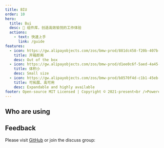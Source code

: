 ```yaml
---
title: BIU
order: 10
hero:
  title: Bui
  desc: 📖 组件库，创造高效愉悦的工作体验
  actions:
    - text: 快速上手
      link: /guide
features:
  - icon: https://gw.alipayobjects.com/zos/bmw-prod/881dc458-f20b-407b-947a-95104b5ec82b/k79dm8ih_w144_h144.png
    title: 开箱即用
    desc: Out of the box
  - icon: https://gw.alipayobjects.com/zos/bmw-prod/d1ee0c6f-5aed-4a45-a507-339a4bfe076c/k7bjsocq_w144_h144.png
    title: 体积小
    desc: Small size
  - icon: https://gw.alipayobjects.com/zos/bmw-prod/b8570f4d-c1b1-45eb-a1da-abff53159967/kj9t990h_w144_h144.png
    title: 可拓展、高可用
    desc: Expandable and highly available
footer: Open-source MIT Licensed | Copyright © 2021-present<br />Powered by shide
---
```


## Who are using

## Feedback

Please visit [GitHub](https://github.com/shide-L/biuUI) or join the discuss group:
